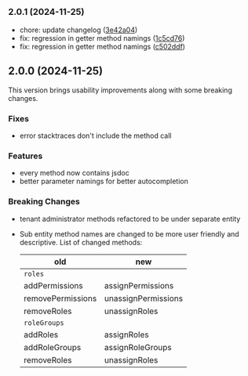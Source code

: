 

## <small>2.0.1 (2024-11-25)</small>

* chore: update changelog ([3e42a04](https://github.com/PlusAuth/plusauth-rest-js/commit/3e42a04))
* fix: regression in getter method namings ([1c5cd76](https://github.com/PlusAuth/plusauth-rest-js/commit/1c5cd76))
* fix: regression in getter method namings ([c502ddf](https://github.com/PlusAuth/plusauth-rest-js/commit/c502ddf))

## 2.0.0 (2024-11-25)
This version brings usability improvements along with some breaking changes.

### Fixes
* error stacktraces don't include the method call

### Features
* every method now contains jsdoc
* better parameter namings for better autocompletion


### Breaking Changes
* tenant administrator methods refactored to be under separate entity
* Sub entity method names are changed to be more user friendly and descriptive.
  List of changed methods:

  | old               | new                 |
  |-------------------|---------------------|
  | `roles`           |                     |
  | addPermissions    | assignPermissions   |
  | removePermissions | unassignPermissions |
  | removeRoles       | unassignRoles       |
  | `roleGroups`      |                     |
  | addRoles          | assignRoles         |
  | addRoleGroups     | assignRoleGroups    |
  | removeRoles       | unassignRoles       |
